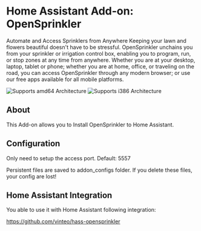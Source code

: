 # Home Assistant Add-on: OpenSprinkler

Automate and Access Sprinklers from Anywhere
Keeping your lawn and flowers beautiful doesn't have to be stressful. OpenSprinkler unchains you from your sprinkler or irrigation control box, enabling you to program, run, or stop zones at any time from anywhere.
Whether you are at your desktop, laptop, tablet or phone; whether you are at home, office, or traveling on the road, you can access OpenSprinkler through any modern browser; or use our free apps available for all mobile platforms.

![Supports amd64 Architecture][amd64-shield] ![Supports i386 Architecture][i386-shield]

## About

This Add-on allows you to Install OpenSprinkler to Home Assistant. 

## Configuration

Only need to setup the access port. Default: 5557

Persistent files are saved to addon_configs folder. If you delete these files, your config are lost!

## Home Assistant Integration

You able to use it with Home Assistant following integration:

https://github.com/vinteo/hass-opensprinkler

[amd64-shield]: https://img.shields.io/badge/amd64-yes-green.svg
[i386-shield]: https://img.shields.io/badge/i386-yes-green.svg
